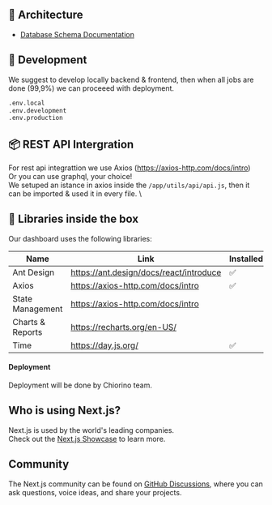 ## 🤖 Architecture

- [Database Schema Documentation](docs/db.md)

## 🤖 Development

We suggest to develop locally backend & frontend, then when all jobs are done (99,9%) we can proceeed with deployment.

```sh
.env.local
.env.development
.env.production
```

## 📦 REST API Intergration

For rest api integrattion we use Axios (https://axios-http.com/docs/intro) \
Or you can use graphql, your choice! \
We setuped an istance in axios inside the `/app/utils/api/api.js`, then it can be imported & used it in every file. \

## 💊 Libraries inside the box

Our dashboard uses the following libraries:

| Name             | Link                                    | Installed |
| ---------------- | --------------------------------------- | --------- |
| Ant Design       | https://ant.design/docs/react/introduce | ✅        |
| Axios            | https://axios-http.com/docs/intro       | ✅        |
| State Management | https://axios-http.com/docs/intro       |
| Charts & Reports | https://recharts.org/en-US/             |
| Time             | https://day.js.org/                     | ✅        |

#### Deployment

Deployment will be done by Chiorino team.

## Who is using Next.js?

Next.js is used by the world's leading companies. \
Check out the [Next.js Showcase](https://nextjs.org/showcase) to learn more.

## Community

The Next.js community can be found on [GitHub Discussions](https://github.com/vercel/next.js/discussions), where you can ask questions, voice ideas, and share your projects.
